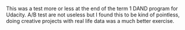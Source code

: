 This was a test more or less at the end of the term 1 DAND program for Udacity. A/B test are not useless but I found this to be kind of pointless, doing creative projects with real life data was a much better exercise.